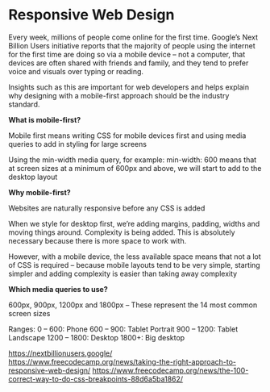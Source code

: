 # Responsive Web Design

Every week, millions of people come online for the first time. Google’s Next Billion Users initiative reports that the majority of people using the internet for the first time are doing so via a mobile device – not a computer, that devices are often shared with friends and family, and they tend to prefer voice and visuals over typing or reading.

Insights such as this are important for web developers and helps explain why designing with a mobile-first approach should be the industry standard. 

**What is mobile-first?**

Mobile first means writing CSS for mobile devices first and using media queries to add in styling for large screens

Using the min-width media query, for example: min-width: 600 means that at screen sizes at a minimum of 600px and above, we will start to add to the desktop layout 

**Why mobile-first?**

Websites are naturally responsive before any CSS is added

When we style for desktop first, we’re adding margins, padding, widths and moving things around. Complexity is being added. This is absolutely necessary because there is more space to work with. 

However, with a mobile device, the less available space means that not a lot of CSS is required – because mobile layouts tend to be very simple, starting simpler and adding complexity is easier than taking away complexity

**Which media queries to use?**

600px, 900px, 1200px and 1800px – These represent the 14 most common screen sizes

Ranges:
0 – 600: Phone
600 – 900: Tablet Portrait
900 – 1200: Tablet Landscape
1200 – 1800: Desktop
1800+: Big desktop


https://nextbillionusers.google/
https://www.freecodecamp.org/news/taking-the-right-approach-to-responsive-web-design/
https://www.freecodecamp.org/news/the-100-correct-way-to-do-css-breakpoints-88d6a5ba1862/
